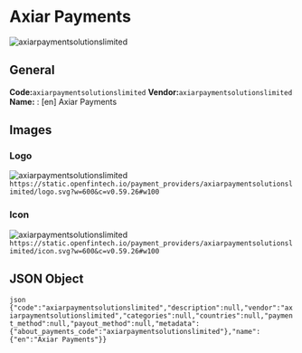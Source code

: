 # Axiar Payments 
![axiarpaymentsolutionslimited](https://static.openfintech.io/payment_providers/axiarpaymentsolutionslimited/logo.svg?w=600&c=v0.59.26#w100) 
## General 
**Code:**`axiarpaymentsolutionslimited` 
**Vendor:**`axiarpaymentsolutionslimited` 
**Name:** 
:	[en] Axiar Payments 
## Images 
### Logo 
![axiarpaymentsolutionslimited](https://static.openfintech.io/payment_providers/axiarpaymentsolutionslimited/logo.svg?w=600&c=v0.59.26#w100) 
``` https://static.openfintech.io/payment_providers/axiarpaymentsolutionslimited/logo.svg?w=600&c=v0.59.26#w100 ``` 
### Icon 
![axiarpaymentsolutionslimited](https://static.openfintech.io/payment_providers/axiarpaymentsolutionslimited/icon.svg?w=600&c=v0.59.26#w100) 
``` https://static.openfintech.io/payment_providers/axiarpaymentsolutionslimited/icon.svg?w=600&c=v0.59.26#w100 ``` 
## JSON Object 
```json {"code":"axiarpaymentsolutionslimited","description":null,"vendor":"axiarpaymentsolutionslimited","categories":null,"countries":null,"payment_method":null,"payout_method":null,"metadata":{"about_payments_code":"axiarpaymentsolutionslimited"},"name":{"en":"Axiar Payments"}} ``` 
